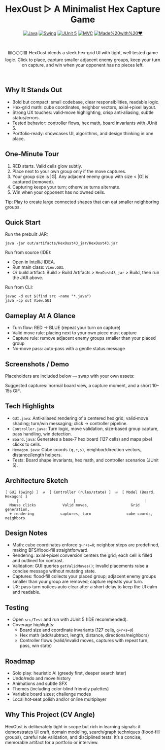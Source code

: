 <div align="center">

# HexOust ▷ A Minimalist Hex Capture Game

[![Java](https://img.shields.io/badge/Java-11%2B-red?logo=java&logoColor=white)](#)
[![Swing](https://img.shields.io/badge/UI-Swing-blue)](#)
[![JUnit 5](https://img.shields.io/badge/Tests-JUnit%205-25a162?logo=junit5&logoColor=white)](#)
[![MVC](https://img.shields.io/badge/Architecture-MVC-6f42c1)](#)
[![Made%20with%20❤️](https://img.shields.io/badge/Made%20with-%E2%9D%A4%EF%B8%8F-brightgreen)](#)

<br>

🟦⬡⬡⬡🟥 HexOust blends a sleek hex‑grid UI with tight, well‑tested game logic. Click to place, capture smaller adjacent enemy groups, keep your turn on capture, and win when your opponent has no pieces left.

<br>

<!-- Drop your own banner or GIF here -->
<!-- <img src="docs/hexoust-banner.png" width="860" alt="HexOust banner"/> -->
<!-- <img src="docs/hexoust-demo.gif" width="860" alt="Gameplay demo"/> -->

</div>

## Why It Stands Out

- Bold but compact: small codebase, clear responsibilities, readable logic.
- Hex‑grid math: cube coordinates, neighbor vectors, axial→pixel layout.
- Strong UX touches: valid‑move highlighting, crisp anti‑aliasing, subtle status/errors.
- Tested behavior: controller flows, hex math, board invariants with JUnit 5.
- Portfolio‑ready: showcases UI, algorithms, and design thinking in one place.

## One‑Minute Tour

1) RED starts. Valid cells glow subtly.  
2) Place next to your own group only if the move captures.  
3) Your group size is |G|. Any adjacent enemy group with size < |G| is captured (removed).  
4) Capturing keeps your turn; otherwise turns alternate.  
5) Win when your opponent has no owned cells.

Tip: Play to create large connected shapes that can eat smaller neighboring groups.

## Quick Start

Run the prebuilt JAR:

```
java -jar out/artifacts/HexOust43_jar/HexOust43.jar
```

Run from source (IDE):

- Open in IntelliJ IDEA.
- Run main class: `View.GUI`.
- Or build artifact: Build > Build Artifacts > `HexOust43_jar` > Build, then run the JAR above.

Run from CLI:

```
javac -d out $(find src -name "*.java")
java -cp out View.GUI
```

## Gameplay At A Glance

- Turn flow: RED → BLUE (repeat your turn on capture)
- Valid move rule: placing next to your own piece must capture
- Capture rule: remove adjacent enemy groups smaller than your placed group
- No‑move pass: auto‑pass with a gentle status message

## Screenshots / Demo

Placeholders are included below — swap with your own assets:

<!-- ![Board](docs/screenshot-board.png) -->
<!-- ![Capture](docs/screenshot-capture.png) -->
<!-- ![Demo GIF](docs/hexoust-demo.gif) -->

Suggested captures: normal board view, a capture moment, and a short 10–15s GIF.

## Tech Highlights

- `GUI.java`: Anti‑aliased rendering of a centered hex grid; valid‑move shading; turn/win messaging; click → controller pipeline.
- `Controller.java`: Turn logic, move validation, size‑based group capture, pass handling, win detection.
- `Board.java`: Generates a base‑7 hex board (127 cells) and maps pixel clicks to cells.
- `Hexagon.java`: Cube coords `(q,r,s)`, neighbor/direction vectors, distance/length helpers.
- Tests: Board shape invariants, hex math, and controller scenarios (JUnit 5).

## Architecture Sketch

```
[ GUI (Swing) ]  ⇄  [ Controller (rules/state) ]  ⇄  [ Model (Board, Hexagon) ]
     |                         |                               |
  Mouse clicks            Valid moves,                   Grid generation,
  + rendering            captures, turn                cube coords, neighbors
```

## Design Notes

- Math: cube coordinates enforce `q+r+s=0`; neighbor steps are predefined, making BFS/flood‑fill straightforward.
- Rendering: axial→pixel conversion centers the grid; each cell is filled and outlined for contrast.
- Validation: GUI queries `getValidMoves()`; invalid placements raise a concise message without mutating state.
- Captures: flood‑fill collects your placed group; adjacent enemy groups smaller than your group are removed; capture repeats your turn.
- UX: pass‑turn notices auto‑clear after a short delay to keep the UI calm and readable.

## Testing

- Open `src/Test` and run with JUnit 5 (IDE recommended).
- Coverage highlights:
  - Board size and coordinate invariants (127 cells, `q+r+s=0`)
  - Hex math (add/subtract, length, distance, directions/neighbors)
  - Controller flows (valid/invalid moves, captures with repeat turn, pass, win state)

## Roadmap

- Solo play: heuristic AI (greedy first, deeper search later)
- Undo/redo and move history
- Animations and subtle SFX
- Themes (including color‑blind friendly palettes)
- Variable board sizes; challenge modes
- Local hot‑seat polish and/or online multiplayer

## Why This Project (CV Angle)

HexOust is deliberately tight in scope but rich in learning signals: it demonstrates UI craft, domain modeling, search/graph techniques (flood‑fill groups), careful rule validation, and disciplined tests. It’s a concise, memorable artifact for a portfolio or interview.



